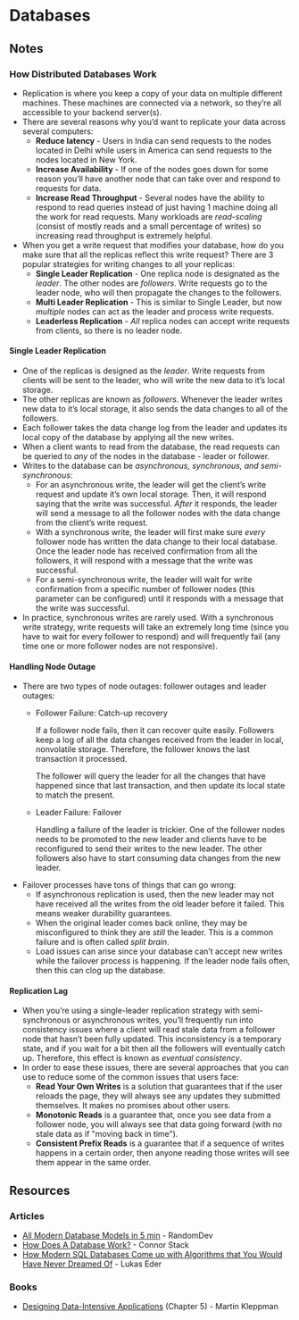 # Databases

## Notes

### How Distributed Databases Work

* Replication is where you keep a copy of your data on multiple different machines. These machines are connected via a network, so they’re all accessible to your backend server(s).
* There are several reasons why you’d want to replicate your data across several computers:
  * **Reduce latency** - Users in India can send requests to the nodes located in Delhi while users in America can send requests to the nodes located in New York.
  * **Increase Availability** - If one of the nodes goes down for some reason you’ll have another node that can take over and respond to requests for data.
  * **Increase Read Throughput** - Several nodes have the ability to respond to read queries instead of just having 1 machine doing all the work for read requests. Many workloads are _read-scaling_ (consist of mostly reads and a small percentage of writes) so increasing read throughput is extremely helpful.
* When you get a write request that modifies your database, how do you make sure that all the replicas reflect this write request? There are 3 popular strategies for writing changes to all your replicas:
  * **Single Leader Replication** - One replica node is designated as the _leader_. The other nodes are _followers_. Write requests go to the leader node, who will then propagate the changes to the followers.&#x20;
  * **Multi Leader Replication** - This is similar to Single Leader, but now _multiple_ nodes can act as the leader and process write requests.
  * **Leaderless Replication** - _All_ replica nodes can accept write requests from clients, so there is no leader node.&#x20;

#### Single Leader Replication

* One of the replicas is designed as the _leader_. Write requests from clients will be sent to the leader, who will write the new data to it’s local storage.
* The other replicas are known as _followers_. Whenever the leader writes new data to it’s local storage, it also sends the data changes to all of the followers.
* Each follower takes the data change log from the leader and updates its local copy of the database by applying all the new writes.
* When a client wants to read from the database, the read requests can be queried to _any_ of the nodes in the database - leader or follower.
* Writes to the database can be _asynchronous, synchronous, and semi-synchronous:_
  * For an asynchronous write, the leader will get the client’s write request and update it’s own local storage. Then, it will respond saying that the write was successful. _After_ it responds, the leader will send a message to all the follower nodes with the data change from the client’s write request.
  * With a synchronous write, the leader will first make sure _every_ follower node has written the data change to their local database. Once the leader node has received confirmation from all the followers, it will respond with a message that the write was successful.
  * For a semi-synchronous write, the leader will wait for write confirmation from a specific number of follower nodes (this parameter can be configured) until it responds with a message that the write was successful.
* In practice, synchronous writes are rarely used. With a synchronous write strategy, write requests will take an extremely long time (since you have to wait for every follower to respond) and will frequently fail (any time one or more follower nodes are not responsive).

#### Handling Node Outage

* There are two types of node outages: follower outages and leader outages:
  *   Follower Failure: Catch-up recovery

      If a follower node fails, then it can recover quite easily. Followers keep a log of all the data changes received from the leader in local, nonvolatile storage. Therefore, the follower knows the last transaction it processed.

      The follower will query the leader for all the changes that have happened since that last transaction, and then update its local state to match the present.
  *   Leader Failure: Failover

      Handling a failure of the leader is trickier. One of the follower nodes needs to be promoted to the new leader and clients have to be reconfigured to send their writes to the new leader. The other followers also have to start consuming data changes from the new leader.
* Failover processes have tons of things that can go wrong:
  * If asynchronous replication is used, then the new leader may not have received all the writes from the old leader before it failed. This means weaker durability guarantees.
  * When the original leader comes back online, they may be misconfigured to think they are _still_ the leader. This is a common failure and is often called _split brain_.
  * Load issues can arise since your database can’t accept new writes while the failover process is happening. If the leader node fails often, then this can clog up the database.

#### Replication Lag

* When you’re using a single-leader replication strategy with semi-synchronous or asynchronous writes, you’ll frequently run into consistency issues where a client will read stale data from a follower node that hasn’t been fully updated. This inconsistency is a temporary state, and if you wait for a bit then all the followers will eventually catch up. Therefore, this effect is known as _eventual consistency_.
* In order to ease these issues, there are several approaches that you can use to reduce some of the common issues that users face:
  * **Read Your Own Writes** is a solution that guarantees that if the user reloads the page, they will always see any updates they submitted themselves. It makes no promises about other users.
  * **Monotonic Reads** is a guarantee that, once you see data from a follower node, you will always see that data going forward (with no stale data as if "moving back in time").
  * **Consistent Prefix Reads** is a guarantee that if a sequence of writes happens in a certain order, then anyone reading those writes will see them appear in the same order.

## Resources

### Articles

* [All Modern Database Models in 5 min](https://random-dev.medium.com/databases-in-5-min-bfd3b9bef86) - RandomDev
* [How Does A Database Work?](https://cstack.github.io/db\_tutorial/) - Connor Stack
* [How Modern SQL Databases Come up with Algorithms that You Would Have Never Dreamed Of](https://www.slideshare.net/LukasEder1/how-modern-sql-databases-come-up-with-algorithms-that-you-would-have-never-dreamed-of) - Lukas Eder

### Books

* [Designing Data-Intensive Applications](https://smile.amazon.co.uk/Designing-Data-Intensive-Applications-Reliable-Maintainable/dp/1449373321/) (Chapter 5) - Martin Kleppman
